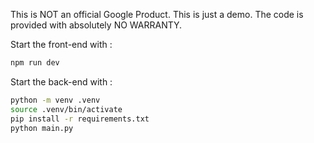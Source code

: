 This is NOT an official Google Product. This is just a demo. The code is provided with absolutely NO WARRANTY.

Start the front-end with :
```bash
npm run dev
```

Start the back-end with :
```bash
python -m venv .venv
source .venv/bin/activate
pip install -r requirements.txt
python main.py
```